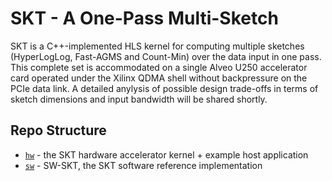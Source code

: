 # SKT - A One-Pass Multi-Sketch

SKT is a C++-implemented HLS kernel for computing multiple sketches (HyperLogLog, Fast-AGMS and Count-Min)
over the data input in one pass. This complete set is accommodated on a single Alveo U250 accelerator
card operated under the Xilinx QDMA shell without backpressure on the PCIe data link. A detailed
anylysis of possible design trade-offs in terms of sketch dimensions and input bandwidth will be
shared shortly.

## Repo Structure
- [`hw`](hw/) - the SKT hardware accelerator kernel + example host application
- [`sw`](sw/) - SW-SKT, the SKT software reference implementation

